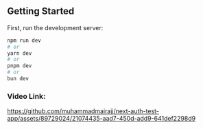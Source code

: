 ## Getting Started

First, run the development server:

```bash
npm run dev
# or
yarn dev
# or
pnpm dev
# or
bun dev
```

### Video Link:
https://github.com/muhammadmairajj/next-auth-test-app/assets/89729024/21074435-aad7-450d-add9-641def2298d9

